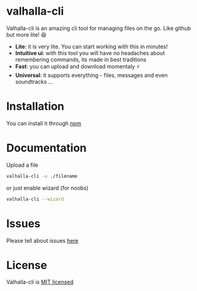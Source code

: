 # valhalla-cli
Valhalla-cli is an amazing cli tool for managing files on the go. 
Like github but more lite! :laughing:

* **Lite**: it is very lite. You can start working with this in minutes!
* **Intuitive ui**: with this tool you will have no headaches about remembering commands, its made in best traditions
* **Fast**: you can upload and download momentaly :zap:
* **Universal**: it supports everything - files, messages and even soundtracks ...
# Installation

You can install it through [npm](https://www.npmjs.com/search?q=react)

# Documentation



Upload a file

```bash
valhalla-cli -u ./filename
```

or just enable wizard (for noobs)

```bash
valhalla-cli --wizard
```

# Issues

Please tell about issues [here](https://github.com/Deniks/valhalla-cli/issues)

# License

Valhalla-cli is [MIT licensed](else)